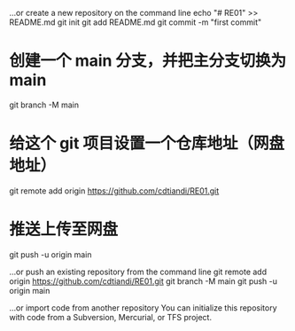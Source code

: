 …or create a new repository on the command line
echo "# RE01" >> README.md
git init
git add README.md
git commit -m "first commit"

# 创建一个 main 分支，并把主分支切换为 main

git branch -M main

# 给这个 git 项目设置一个仓库地址（网盘地址）

git remote add origin https://github.com/cdtiandi/RE01.git

# 推送上传至网盘

git push -u origin main

…or push an existing repository from the command line
git remote add origin https://github.com/cdtiandi/RE01.git
git branch -M main
git push -u origin main

…or import code from another repository
You can initialize this repository with code from a Subversion, Mercurial, or TFS project.
